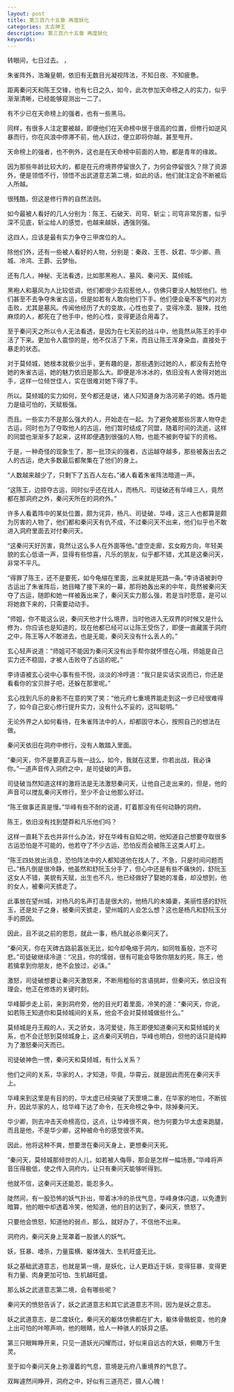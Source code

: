 ```yaml
---
layout: post
title: 第三百六十五章 再度妖化
categories: 太古神王
description: 第三百六十五章 再度妖化
keywords:
---
```


转眼间，七日过去。 ，

朱雀阵外，浩瀚皇朝，依旧有无数目光凝视阵法，不知日夜、不知疲惫。

距离秦问天和陈王交锋，也有七日之久，如今，此次参加天命榜之人的实力，似乎渐渐清晰，已经能够窥测出一二了。

有不少已在天命榜上的强者，也有一些黑马。

同样，有很多人注定要被越，即便他们在天命榜中居于很高的位置，但修行如逆风暴而行，你在风浪中停滞不前，他人跃过，便立即将你越，甚至甩开。

天命榜上的强者，也不例外，这也是在天命榜中前面的人物，都是青年的缘故。

因为那些年龄比较大的，都是在元府境界停留很久了，为何会停留很久？除了资源外，便是领悟不行，领悟不出武道意志第二境，如此的话，他们就注定会不断被后人所越。

很残酷，但这是修行界的自然法则。

如今最被人看好的几人分别为：陈王、石破天、司穹、斩尘；司穹非常厉害，似乎深不见底，斩尘给人的感觉，也越来越妖，遇强则强。

这四人，应该是最有实力争夺三甲席位的人。

除他们外，还有一些被人看好的人物，分别是：秦政、王苍、妖君、华少卿、燕城、冷鸿、王爵、云梦怡。

还有几人，神秘、无法看透，比如那黑袍人、墓风、秦问天、莫倾城。

黑袍人和墓风为人比较低调，他们都很少去招惹他人，仿佛只要没人触怒他们。他们甚至不去争夺朱雀古运，但是如若有人敢向他们下手。他们便会毫不客气的对方击败，尤其是墓风。传闻他经历了大的变故，心性也变了，变得冷漠、狠辣，找他麻烦的人，都死在了他手中，他的心性，变得更适合用毒了。

至于秦问天之所以令人无法看透，是因为在七天前的战斗中，他竟然从陈王的手中活了下来。更加令人震惊的是，他不仅活了下来，而且让陈王浑身染血，直接处于暴走的状态。

对于莫倾城，她根本就极少出手，更有趣的是，那些遇到过她的人，都没有去抢夺她的朱雀古运，她的魅力依旧是那么大。即便是冷冰冰的，依旧没有人舍得对她出手，这样一位倾世佳人，实在很难对她下得了手。

所以。莫倾城的实力如何，至今都还是谜，诸人只知道身为洛河弟子的她。炼丹能力是级可怕的，天赋极强。

而且。一些实力不是那么强大的人，开始走在一起。为了避免被那些厉害人物夺走古运，同时也为了夺取他人的古运，他们暂时结成了同盟，随着时间的流逝，这样的同盟也渐渐多了起来，这样即便遇到很强的人物，也能不被剥夺留下的资格。

于是，一种奇怪的现象生了，那一批顶尖的强者，古运越夺越多，那些被轰出去之人的古运，绝大多数最后都聚集在了他们的身上。

“人数越来越少了，只剩下了五百人左右。”诸人看着朱雀阵法暗道一声。

“这陈王，边掠夺古运，同时似乎还在找人，而杨凡、司徒破还有华峰三人，竟然都在那洞府之外，秦问天所在的洞府外。”

许多人看着阵中的某处位置，颇为诧异，杨凡、司徒破、华峰，这三人也都算是颇为厉害的人物了，他们都和秦问天有仇不成，不过秦问天不出来，他们似乎也不敢进入洞府里面去对付秦问天。

“这秦问天好厉害，竟然让这么多人在外面等他。”虚空走廊，玄女殿方向，年轻美貌的玄心低语一声，显得有些惊喜，凡乐的朋友，似乎都不错，尤其是这秦问天，非常不平凡。

“得罪了陈王，还不是要死，如今龟缩在里面，出来就是死路一条。”李诗语被剥夺古运出了朱雀阵后，她目睹了接下来的一幕，那将她轰出来的中年，竟然被秦问天夺了古运，随即和她一样被轰出来了，秦问天实力那么强，若是当时愿意，是可以将她救下来的，只需要动动手。

“师姐，你不能这么说，秦问天他才什么境界，当时他进入无双界的时候又是什么修为，你应该也是知道的，现在他都已经可以让陈王受伤了，即便一直藏匿于洞府之中，陈王等人不敢进去，也是无能，秦问天没有什么丢人的。”

玄心轻声说道：“师姐可不能因为秦问天没有出手帮你就怀恨在心哦，师姐是自己实力还不稳固，才被人击败夺了古运的呢。”

李诗语被玄心说中心事有些不悦，淡淡的冷哼道：“我只是实话实说而已，你还是看看你的宝贝胖子吧，还躲在那里呢。”

玄心找到凡乐的身影不在意的笑了笑：“他元府七重境界能走到这一步已经很难得了，如今自己安心修行提升实力，没有什么不妥的，这叫聪明。”

无论外界之人如何看待，在朱雀阵法中的人，却都固守本心，按照自己的想法在做。

秦问天依旧在洞府中修行，没有人敢踏入里面。

“秦问天，你不是要真正与我一战么，如今，我就在这里，你若出战，我必诛你。”一道声音传入洞府之中，是司徒破的声音。

司徒破当然知道这样的激将法是无法激怒秦问天，让他自己走出来的，但是，他的声音可以搅乱秦问天修行，至少不会让他那么好过。

“陈王做事还真是慢。”华峰有些不耐的说道，盯着那没有任何动静的洞府。

陈王，依旧没有找到楚莽和凡乐他们吗？

这样一直耗下去也并非什么办法，好在华峰有自知之明，他知道自己想要夺取很多古运恐怕是不可能的，他若夺了不少古运，恐怕反而会被陈王这类人盯上。

“陈王四处放出消息，恐怕阵法中的人都知道他在找人了，不急，只是时间问题而已。”杨凡倒是很冷静，他虽然和舒阮玉分手了，但心中还是有些不痛快的，舒阮玉这女人不错，美貌有天赋，出生也不凡，他已经做好了娶她的准备，却没想到，他的女人，被秦问天掳走了。

此事放在望州城，对杨凡的名声打击是很大的，他杨凡的未婚妻，美丽性感的舒阮玉，还是处子之身，被秦问天掳走，望州城的人会怎么想？这也是杨凡和舒阮玉分手的原因。

因此，且不说之前的恩怨，就此一事，杨凡就必杀秦问天了。

“秦问天，你在天碑古路前嚣张无比，如今却龟缩于洞内，如同牲畜般，岂不可悲。”司徒破继续冷道：“况且，你的懦弱，很有可能会导致你朋友的死，陈王，他若擒拿到你朋友，绝不会放过，必诛。”

激怒，司徒破想要让秦问天激怒来，不断用粗俗的言语挑衅，但秦问天，依旧没有理会，他正在修炼的关键时刻。

华峰脚步走上前，来到洞府旁，他的目光盯着里面，冷笑的道：“秦问天，你说，如若陈王知道你和莫倾城间的关系，他会不会对莫倾城做些什么。”

莫倾城是丹王殿的人，天之骄女，洛河爱徒，陈王即便知道秦问天和莫倾城的关系，也不会迁怒到莫倾城身上，这点秦问天明白，华峰也明白，但他的话只是纯粹为了激怒秦问天而已。

司徒破神色一愣，秦问天和莫倾城，有什么关系？

他们之间的关系，华家的人，才知道，毕竟，华霄云，就是因此而死在秦问天手上。

华峰来到这里是有目的的，华太虚已经突破了天罡境二重，在华家的地位，不断拔升，因此华家的人，给华峰下达了命令，在天命榜之争中，除掉秦问天。

华少卿，则去冲击天命榜高位，这点，让华峰很不爽，他为何要为华太虚来跑腿，而且是他，不是华少卿，这种被命令的感觉很不爽。

因此，他将这种不爽，想要泄在秦问天身上，更想秦问天死。

“秦问天，莫倾城那倾世的人儿，如若被人侮辱，那会是怎样一幅场景。”华峰将声音压得极低，使之传入洞府内，让只有秦问天能够听得到。

他就不信，这秦问天还能忍，能忍多久。

陡然间，有一股恐怖的妖气扑出，带着冰冷的杀伐气息，华峰身体闪退，以免遭到暗算，他的眼中却透着冷笑，他知道，他的目的达到了，秦问天，愤怒了。

只要他会愤怒，知道他的弱点，那么，就好办了，不信他不出来。

洞府内，秦问天身上笼罩着一股骇人的妖气。

妖，狂暴、嗜杀，力量蛮横、躯体强大、生机旺盛无比。

妖之基础武道意志，也就是第一境，是妖化，让人更趋近于妖，变得狂暴、变得更有力量、肉身更加可怕、生机越旺盛。

那么妖之武道意志第二境，会有哪些呢？

秦问天的愤怒告诉了，妖之武道意志和其它武道意志不同，因为是妖之意志。

妖之武道意志，是二度妖化，秦问天的躯体仿佛都在扩大，躯体骨骼蜕变，他的身上出可怕的咔嚓声响，他的眼睛，给人一种骇人的妖异之感。

第三只眼眸睁开来，只见一道妖光闪耀而过，好似来自远古的大妖，俯瞰万千生灵。

至于如今秦问天身上弥漫着的气息，意境是元府八重境界的气息了。

双眸遽然间睁开，洞府之中，好似有三道亮芒，摄人心魄！
